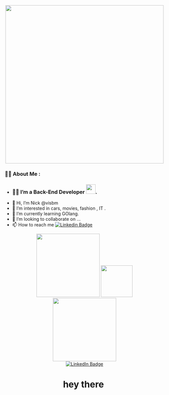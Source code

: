 
<div id="header" align="center">  
  <img src="https://media.giphy.com/media/qgQUggAC3Pfv687qPC/giphy.gif" width="500"/>
</div>

### :man_technologist: About Me :
- ### :man_student: I’m a Back-End Developer <img src="https://media.giphy.com/media/WUlplcMpOCEmTGBtBW/giphy.gif" width="30">.
- 👋 Hi, I’m Nick @visbm
- 👀 I’m interested in cars, movies, fashion , IT .
- 🌱 I’m currently learning GOlang.
- 💞️ I’m looking to collaborate on ...
- 📫 How to reach me [![Linkedin Badge](https://img.shields.io/badge/-samohvalovnikita-blue?style=flat&logo=Linkedin&logoColor=white)](https://www.linkedin.com/in/samohvalovnikita)

<!---
visbm/visbm is a ✨ special ✨ repository because its `README.md` (this file) appears on your GitHub profile.
You can click the Preview link to take a look at your changes.
--->
<div id="header" align="center">
  <img src="https://upload.wikimedia.org/wikipedia/commons/thumb/0/05/Go_Logo_Blue.svg/1200px-Go_Logo_Blue.svg.png" width="200"/> 
  <img src="https://media.giphy.com/media/du3J3cXyzhj75IOgvA/giphy.gif" width="100"/>  
  <img src="https://timeweb.com/ru/community/article/8c/8cff847e5476455166bc8e4fc0778338.png" width="200"/> 
</div>

<div id="badges" align="center">
  <a href="https://www.linkedin.com/in/samohvalovnikita">
    <img src="https://img.shields.io/badge/LinkedIn-blue?style=for-the-badge&logo=linkedin&logoColor=white" alt="LinkedIn Badge"/>
  </a> 
</div>
<div align="center">
<img src="https://komarev.com/ghpvc/?username=visbm&style=flat-square&color=blue" alt="" align="center"/>
</div>
<h1 align="center">
  hey there
  <img src="https://media.giphy.com/media/hvRJCLFzcasrR4ia7z/giphy.gif" width="0.1px"/>
</h1>
